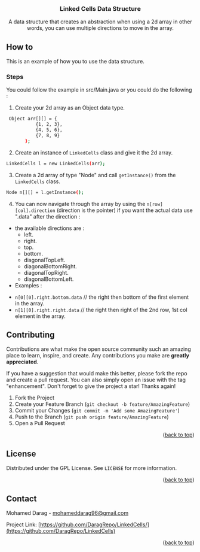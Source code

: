 <div id="top"></div>
<!--
*** Thanks for checking out the Best-README-Template. If you have a suggestion
*** that would make this better, please fork the repo and create a pull request
*** or simply open an issue with the tag "enhancement".
*** Don't forget to give the project a star!
*** Thanks again! Now go create something AMAZING! :D
-->


<!-- PROJECT LOGO -->
<br />
<div align="center">
 
  <h3 align="center">Linked Cells Data Structure</h3>

  <p align="center">
    A data structure that creates an abstraction when using a 2d array in other words, you can use multiple directions to move in the array.
  </p>
</div>



<!-- HOW TO -->
## How to

This is an example of how you to use the data structure.

### Steps

You could follow the example in src/Main.java or you could do the following : 

1. Create your 2d array as an Object data type.

 ```sh
  Object arr[][] = {
            {1, 2, 3},
            {4, 5, 6},
            {7, 8, 9}
        };
  ```

2. Create an instance of ``` LinkedCells ``` class and give it the 2d array.

 ```sh
 LinkedCells l = new LinkedCells(arr);

  ```


3. Create a 2d array of type "Node" and call ``` getInstance() ``` from the ``` LinkedCells ``` class.

 ```sh
 Node n[][] = l.getInstance();

  ```

4. You can now navigate through the array by using the ``` n[row][col].direction ``` (direction is the pointer) if you want the actual data use ".data" after the direction :
  * the available directions are :
    - left.
    - right.
    - top.
    - bottom.
    - diagonalTopLeft.
    - diagonalBottomRight.
    - diagonalTopRight.
    - diagonalBottomLeft. 
 * Examples : 
  - ``` n[0][0].right.bottom.data ``` // the right then bottom of the first element in the array.
  - ``` n[1][0].right.right.data ``` // the right then right of the 2nd row, 1st col element in the array.



<!-- CONTRIBUTING -->
## Contributing

Contributions are what make the open source community such an amazing place to learn, inspire, and create. Any contributions you make are **greatly appreciated**.

If you have a suggestion that would make this better, please fork the repo and create a pull request. You can also simply open an issue with the tag "enhancement".
Don't forget to give the project a star! Thanks again!

1. Fork the Project
2. Create your Feature Branch (`git checkout -b feature/AmazingFeature`)
3. Commit your Changes (`git commit -m 'Add some AmazingFeature'`)
4. Push to the Branch (`git push origin feature/AmazingFeature`)
5. Open a Pull Request

<p align="right">(<a href="#top">back to top</a>)</p>



<!-- LICENSE -->
## License

Distributed under the GPL License. See `LICENSE` for more information.

<p align="right">(<a href="#top">back to top</a>)</p>



<!-- CONTACT -->
## Contact

Mohamed Darag - mohameddarag96@gmail.com

Project Link: [https://github.com/DaragRepo/LinkedCells/](https://github.com/DaragRepo/LinkedCells)

<p align="right">(<a href="#top">back to top</a>)</p>
